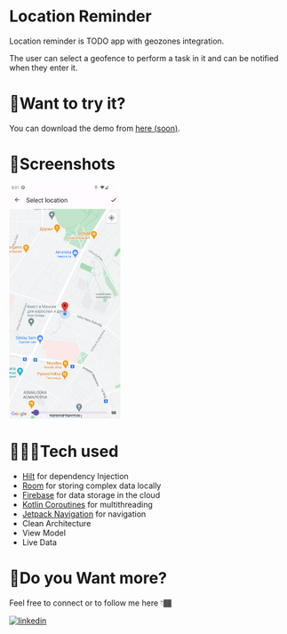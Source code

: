 # Location Reminder

Location reminder is TODO app with geozones integration. 

The user can select a geofence to perform a task in it and can be notified when they enter it.


# 🧐Want to try it?

You can download the demo from [here (soon)](https://github.com/aptemkov/LocationReminder/blob/master/screenshots/screen_1.png).


# 📸Screenshots

<img src="https://github.com/aptemkov/LocationReminder/blob/master/screenshots/screen_1.png" width="200">

# 🧑🏾‍💻Tech used

* [Hilt](https://developer.android.com/training/dependency-injection/hilt-jetpack) for dependency Injection
* [Room](https://developer.android.com/training/data-storage/room) for storing complex data locally
* [Firebase](https://firebase.google.com/) for data storage in the cloud
* [Kotlin Coroutines](https://developer.android.com/kotlin/coroutines) for multithreading
* [Jetpack Navigation](https://developer.android.com/guide/navigation) for navigation
* Clean Architecture
* View Model
* Live Data

# 🔗Do you Want more?

Feel free to connect or to follow me here 👇🏾

[![linkedin](https://img.shields.io/badge/linkedin-0A66C2?style=for-the-badge&logo=linkedin&logoColor=white)](https://www.linkedin.com//in/aptemkov/)

